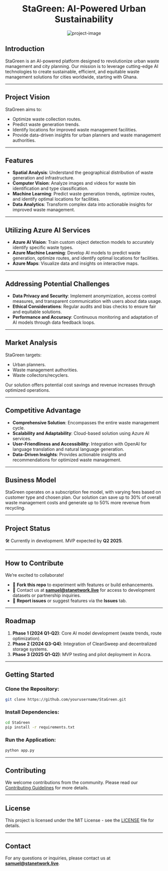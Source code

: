 <h1 align="center" id="title">StaGreen: AI-Powered Urban Sustainability</h1>

<p align="center">
  <img src="https://socialify.git.ci/programmeradu/NewWMS/image?forks=1&amp;issues=1&amp;language=1&amp;name=1&amp;owner=1&amp;pulls=1&amp;theme=Light" alt="project-image">
</p>

## **Introduction**
StaGreen is an AI-powered platform designed to revolutionize urban waste management and city planning. Our mission is to leverage cutting-edge AI technologies to create sustainable, efficient, and equitable waste management solutions for cities worldwide, starting with Ghana.

---

## **Project Vision**
StaGreen aims to:
- Optimize waste collection routes.
- Predict waste generation trends.
- Identify locations for improved waste management facilities.
- Provide data-driven insights for urban planners and waste management authorities.

---

## **Features**
- **Spatial Analysis**: Understand the geographical distribution of waste generation and infrastructure.
- **Computer Vision**: Analyze images and videos for waste bin identification and type classification.
- **Machine Learning**: Predict waste generation trends, optimize routes, and identify optimal locations for facilities.
- **Data Analytics**: Transform complex data into actionable insights for improved waste management.

---

## **Utilizing Azure AI Services**
- **Azure AI Vision**: Train custom object detection models to accurately identify specific waste types.
- **Azure Machine Learning**: Develop AI models to predict waste generation, optimize routes, and identify optimal locations for facilities.
- **Azure Maps**: Visualize data and insights on interactive maps.

---

## **Addressing Potential Challenges**
- **Data Privacy and Security**: Implement anonymization, access control measures, and transparent communication with users about data usage.
- **Ethical Considerations**: Regular audits and bias checks to ensure fair and equitable solutions.
- **Performance and Accuracy**: Continuous monitoring and adaptation of AI models through data feedback loops.

---

## **Market Analysis**
StaGreen targets:
- Urban planners.
- Waste management authorities.
- Waste collectors/recyclers.

Our solution offers potential cost savings and revenue increases through optimized operations.

---

## **Competitive Advantage**
- **Comprehensive Solution**: Encompasses the entire waste management cycle.
- **Scalability and Adaptability**: Cloud-based solution using Azure AI services.
- **User-Friendliness and Accessibility**: Integration with OpenAI for language translation and natural language generation.
- **Data-Driven Insights**: Provides actionable insights and recommendations for optimized waste management.

---

## **Business Model**
StaGreen operates on a subscription fee model, with varying fees based on customer type and chosen plan. Our solution can save up to 30% of overall waste management costs and generate up to 50% more revenue from recycling.

---

## **Project Status**
🛠️ Currently in development. MVP expected by **Q2 2025**.

---

## **How to Contribute**
We’re excited to collaborate!
- 🌟 **Fork this repo** to experiment with features or build enhancements.
- 📧 Contact us at **samuel@stanetwork.live** for access to development datasets or partnership inquiries.
- 🐛 **Report issues** or suggest features via the **Issues** tab.

---

## **Roadmap**
1. **Phase 1 (2024 Q1-Q2)**: Core AI model development (waste trends, route optimization).
2. **Phase 2 (2024 Q3-Q4)**: Integration of CleanSweep and decentralized storage systems.
3. **Phase 3 (2025 Q1-Q2)**: MVP testing and pilot deployment in Accra.

---

## **Getting Started**

### **Clone the Repository:**
```bash
git clone https://github.com/yourusername/StaGreen.git
```

### **Install Dependencies:**
```bash
cd StaGreen
pip install -r requirements.txt
```

### **Run the Application:**
```bash
python app.py
```

---

## **Contributing**
We welcome contributions from the community. Please read our [Contributing Guidelines](CONTRIBUTING.md) for more details.

---

## **License**
This project is licensed under the MIT License - see the [LICENSE](LICENSE) file for details.

---

## **Contact**
For any questions or inquiries, please contact us at **samuel@stanetwork.live**.
